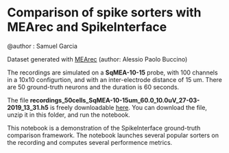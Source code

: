 # Comparison of spike sorters with MEArec and SpikeInterface

@author : Samuel Garcia


Dataset generated with [MEArec](https://github.com/alejoe91/MEArec) (author: Alessio Paolo Buccino)

The recordings are simulated on a **SqMEA-10-15** probe, with 100 channels in a 10x10 configurtion, and with an inter-electrode distance of 15 um. There are 50 ground-truth neurons and the duration is 60 seconds.

The file **recordings_50cells_SqMEA-10-15um_60.0_10.0uV_27-03-2019_13_31.h5** is freely downloadable [here](https://doi.org/10.5281/zenodo.3260283). You can download the file, unzip it in this folder, and run the notebook.


This notebook is a demonstration of the SpikeInterface ground-truth comparison framework.
The notebook launches several popular sorters on the recording and computes several performence metrics.
